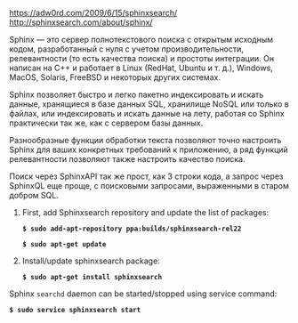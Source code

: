 https://adw0rd.com/2009/6/15/sphinxsearch/
http://sphinxsearch.com/about/sphinx/

Sphinx — это сервер полнотекстового поиска с открытым исходным кодом, разработанный с нуля с учетом производительности, релевантности (то есть качества поиска) и простоты интеграции. Он написан на C++ и работает в Linux (RedHat, Ubuntu и т. д.), Windows, MacOS, Solaris, FreeBSD и некоторых других системах.

Sphinx позволяет быстро и легко пакетно индексировать и искать данные, хранящиеся в базе данных SQL, хранилище NoSQL или только в файлах, или индексировать и искать данные на лету, работая со Sphinx практически так же, как с сервером базы данных.

Разнообразные функции обработки текста позволяют точно настроить Sphinx для ваших конкретных требований к приложению, а ряд функций релевантности позволяют также настроить качество поиска.

Поиск через SphinxAPI так же прост, как 3 строки кода, а запрос через SphinxQL еще проще, с поисковыми запросами, выраженными в старом добром SQL.

1.  First, add Sphinxsearch repository and update the list of packages:
    
    **`$ sudo add-apt-repository ppa:builds/sphinxsearch-rel22`**
    
    **`$ sudo apt-get update`**
    
2.  Install/update sphinxsearch package:
    
    **`$ sudo apt-get install sphinxsearch`**
    

Sphinx `searchd` daemon can be started/stopped using service command:

**`$ sudo service sphinxsearch start`**


